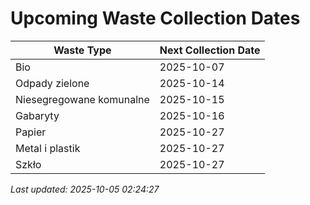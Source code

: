 # Upcoming Waste Collection Dates

| Waste Type | Next Collection Date |
|------------|----------------------|
| Bio | 2025-10-07 |
| Odpady zielone | 2025-10-14 |
| Niesegregowane komunalne | 2025-10-15 |
| Gabaryty | 2025-10-16 |
| Papier | 2025-10-27 |
| Metal i plastik | 2025-10-27 |
| Szkło | 2025-10-27 |


*Last updated: 2025-10-05 02:24:27*

